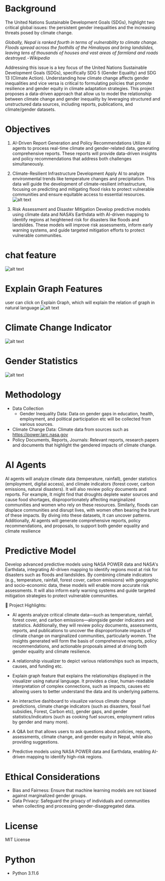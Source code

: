 # Background
The United Nations Sustainable Development Goals (SDGs), highlight two critical global issues: the persistent gender inequalities and the increasing threats posed by climate change. 

_Globally, Nepal is ranked fourth in terms of vulnerability to climate change. Floods spread across the foothills of the Himalayas and bring landslides, leaving tens of thousands of houses and vast areas of farmland and roads destroyed. - Wikipedia_

Addressing this issue is a key focus of the United Nations Sustainable Development Goals (SDGs), specifically SDG 5 (Gender Equality) and SDG 13 (Climate Action). Understanding how climate change affects gender inequalities and vice versa is critical to formulating policies that promote resilience and gender equity in climate adaptation strategies.
This project proposes a data-driven approach that allow us to model the relationship between climate change and gender inequality by leveraging structured and unstructured data sources, including reports, publications, and climate/gender datasets.

# Objectives

1. AI-Driven Report Generation and Policy Recommendations
Utilize AI agents to process real-time climate and gender-related data, generating comprehensive reports. These reports will provide data-driven insights and policy recommendations that address both challenges simultaneously.

2. Climate-Resilient Infrastructure Development
Apply AI to analyze environmental trends like temperature changes and precipitation. This data will guide the development of climate-resilient infrastructure, focusing on predicting and mitigating flood risks to protect vulnerable communities and ensure equitable access to essential resources.
![alt text](screenshot/image-2.png)

3. Risk Assessment and Disaster Mitigation
Develop predictive models using climate data and NASA’s Earthdata with AI-driven mapping to identify regions at heightened risk for disasters like floods and landslides. These models will improve risk assessments, inform early warning systems, and guide targeted mitigation efforts to protect vulnerable communities.


# chat feature
![alt text](screenshot/image.png)

# Explain Graph Features
user can click on Explain Graph, which will explain the relation of graph in natural language
![alt text](screenshot/image-4.png)

# Climate Change Indicator
![alt text](screenshot/image-1.png)

# Gender Statistics
![alt text](screenshot/image-3.png)

# Methodology
- Data Collection
    - Gender Inequality Data: Data on gender gaps in education, health, employment, and political participation etc will be collected from various sources. 
- Climate Change Data: Climate data from sources such as https://power.larc.nasa.gov   
- Policy Documents, Reports, Journals: Relevant reports, research papers and documents that highlight the gendered impacts of climate change.

# AI Agents
AI agents will analyze climate data (temperature, rainfall), gender statistics (employment, digital access), and climate indicators (forest cover, carbon emissions, natural disasters). It will also review policy documents and reports. For example, It might find that droughts deplete water sources and cause food shortages, disproportionately affecting marginalized communities and women who rely on these resources. Similarly, floods can displace communities and disrupt lives, with women often bearing the brunt of these impacts. By diving into these datasets, It can uncover patterns. Additionally, AI agents will generate comprehensive reports, policy recommendations, and proposals, to support both gender equality and climate resilience

# Predictive Model
Develop advanced predictive models using NASA POWER data and NASA's Earthdata, integrating AI-driven mapping to identify regions most at risk for disasters such as floods and landslides. By combining climate indicators (e.g., temperature, rainfall, forest cover, carbon emissions) with geographic and socio-economic data, these models will enable more accurate risk assessments. It will also inform early warning systems and guide targeted mitigation strategies to protect vulnerable communities.

🚀 Project Highlights:
- AI agents analyze critical climate data—such as temperature, rainfall, forest cover, and carbon emissions—alongside gender indicators and statistics. Additionally, they will review policy documents, assessments, reports, and publications to uncover the disproportionate impacts of climate change on marginalized communities, particularly women. The insights generated will form the basis of comprehensive reports, policy recommendations, and actionable proposals aimed at driving both gender equality and climate resilience.

- A relationship visualizer to depict various relationships such as impacts, causes, and funding etc.

- Explain graph feature that explains the relationships displayed in the visualizer using natural language. It provides a clear, human-readable interpretation of complex connections, such as impacts, causes etc allowing users to better understand the data and its underlying patterns.

- An interactive dashboard to visualize various climate change predictions, climate change indicators (such as disasters, fossil fuel subsidies, Forest, Carbon etc), gender gaps, and gender statistics/indicators (such as cooking fuel sources, employment ratios by gender and many more).

- A Q&A bot that allows users to ask questions about policies, reports, assessments, climate change, and gender equity in Nepal, while also providing suggestions.

- Predictive models using NASA POWER data and Earthdata, enabling AI-driven mapping to identify high-risk regions.


# Ethical Considerations
- Bias and Fairness: Ensure that machine learning models are not biased against marginalized gender groups. 
- Data Privacy: Safeguard the privacy of individuals and communities when collecting and processing gender-disaggregated data.

# License
MIT License

# Python
- Python 3.11.6 

